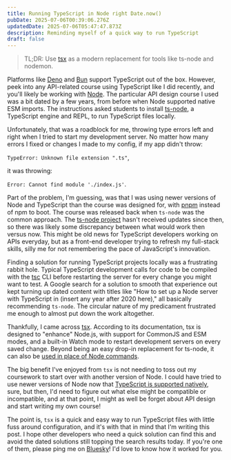 ```yaml
---
title: Running TypeScript in Node right Date.now()
pubDate: 2025-07-06T00:39:06.276Z
updatedDate: 2025-07-06T05:47:47.873Z
description: Reminding myself of a quick way to run TypeScript
draft: false
---
```


> TL;DR: Use [tsx](https://tsx.is/) as a modern replacement for tools like ts-node and nodemon.

Platforms like [Deno](https://deno.com/) and [Bun](https://bun.sh/) support TypeScript out of the box. However, peek into any API-related course using TypeScript like I did recently, and you'll likely be working with [Node](https://nodejs.org/en). The particular API design course I used was a bit dated by a few years, from before when Node supported native ESM imports. The instructions asked students to install [ts-node](https://www.npmjs.com/package/ts-node), a TypeScript engine and REPL, to run TypeScript files locally.

Unfortunately, that was a roadblock for me, throwing type errors left and right when I tried to start my development server. No matter how many errors I fixed or changes I made to my config, if my app didn't throw:

`TypeError: Unknown file extension ".ts"`,

it was throwing:

`Error: Cannot find module './index.js'`.

Part of the problem, I'm guessing, was that I was using newer versions of Node and TypeScript than the course was designed for, with [pnpm](https://pnpm.io/) instead of npm to boot. The course was released back when `ts-node` was the common approach. The [ts-node project](https://github.com/TypeStrong/ts-node) hasn't received updates since then, so there was likely some discrepancy between what would work then versus now. This might be old news for TypeScript developers working on APIs everyday, but as a front-end developer trying to refresh my full-stack skills, silly me for not remembering the pace of JavaScript's innovation.

Finding a solution for running TypeScript projects locally was a frustrating rabbit hole. Typical TypeScript development calls for code to be compiled with the [tsc](https://www.typescriptlang.org/docs/handbook/compiler-options.html) CLI before restarting the server for every change you might want to test. A Google search for a solution to smooth that experience out kept turning up dated content with titles like "How to set up a Node server with TypeScript in (insert any year after 2020 here)," all basically recommending `ts-node`. The circular nature of my predicament frustrated me enough to almost put down the work altogether.

Thankfully, I came across [tsx](https://tsx.is/). According to its documentation, tsx is designed to "enhance" Node.js, with support for CommonJS and ESM modes, and a built-in Watch mode to restart development servers on every saved change. Beyond being an easy drop-in replacement for ts-node, it can also be [used in place of Node commands](https://tsx.is/node-enhancement).

The big benefit I've enjoyed from `tsx` is not needing to toss out my coursework to start over with another version of Node. I could have tried to use newer versions of Node now that [TypeScript is supported natively](https://nodejs.org/en/learn/typescript/run-natively), sure, but then, I'd need to figure out what else might be compatible or incompatible, and at that point, I might as well be forget about API design and start writing my own course!

The point is, `tsx` is a quick and easy way to run TypeScript files with little fuss around configuration, and it's with that in mind that I'm writing this post. I hope other developers who need a quick solution can find this and avoid the dated solutions still topping the search results today. If you're one of them, please ping me on [Bluesky](https://bsky.app/profile/charlesvillard.co)! I'd love to know how it worked for you.
